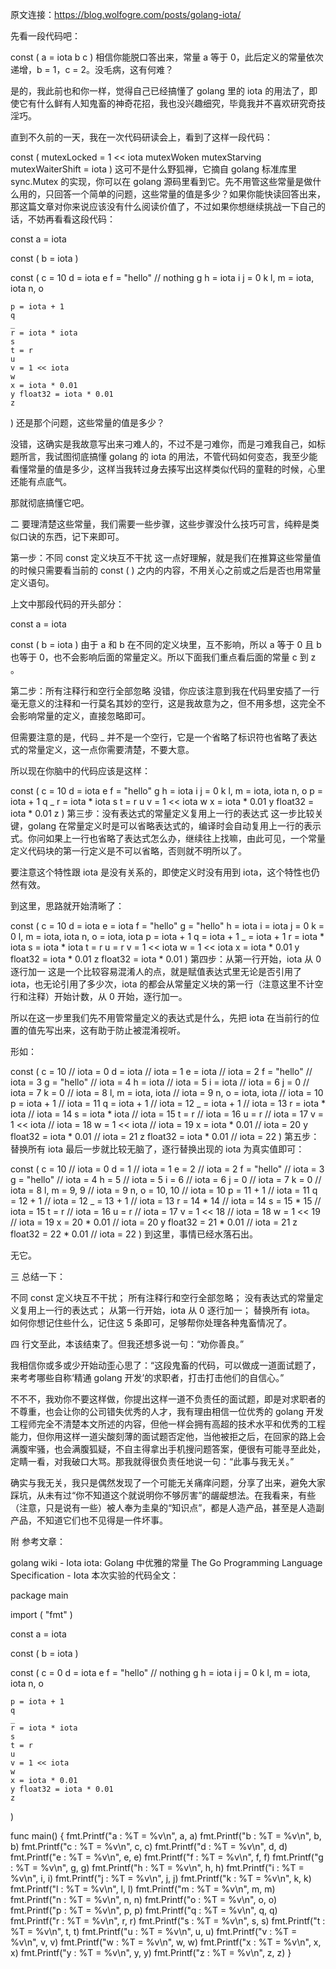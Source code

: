 原文连接：https://blog.wolfogre.com/posts/golang-iota/



先看一段代码吧：

const (
    a = iota
    b
    c
)
相信你能脱口答出来，常量 a 等于 0，此后定义的常量依次递增，b = 1，c = 2。没毛病，这有何难？

是的，我此前也和你一样，觉得自己已经搞懂了 golang 里的 iota 的用法了，即使它有什么鲜有人知鬼畜的神奇花招，我也没兴趣细究，毕竟我并不喜欢研究奇技淫巧。

直到不久前的一天，我在一次代码研读会上，看到了这样一段代码：

const (
	mutexLocked = 1 << iota
	mutexWoken
	mutexStarving
	mutexWaiterShift = iota
)
这可不是什么野狐禅，它摘自 golang 标准库里 sync.Mutex 的实现，你可以在 golang 源码里看到它。先不用管这些常量是做什么用的，只回答一个简单的问题，这些常量的值是多少？如果你能快读回答出来，那这篇文章对你来说应该没有什么阅读价值了，不过如果你想继续挑战一下自己的话，不妨再看看这段代码：

const a = iota

const (
	b = iota
)

const (
	c = 10
	d = iota
	e
	f = "hello"
	// nothing
	g
	h = iota
	i
	j = 0
	k
	l, m = iota, iota
	n, o

	p = iota + 1
	q
	_
	r = iota * iota
	s
	t = r
	u
	v = 1 << iota
	w
	x = iota * 0.01
	y float32 = iota * 0.01
	z
)
还是那个问题，这些常量的值是多少？

没错，这确实是我故意写出来刁难人的，不过不是刁难你，而是刁难我自己，如标题所言，我试图彻底搞懂 golang 的 iota 的用法，不管代码如何变态，我至少能看懂常量的值是多少，这样当我转过身去揍写出这样类似代码的童鞋的时候，心里还能有点底气。

那就彻底搞懂它吧。

二
要理清楚这些常量，我们需要一些步骤，这些步骤没什么技巧可言，纯粹是类似口诀的东西，记下来即可。

第一步：不同 const 定义块互不干扰
这一点好理解，就是我们在推算这些常量值的时候只需要看当前的 const ( ) 之内的内容，不用关心之前或之后是否也用常量定义语句。

上文中那段代码的开头部分：

const a = iota

const (
	b = iota
)
由于 a 和 b 在不同的定义块里，互不影响，所以 a 等于 0 且 b 也等于 0，也不会影响后面的常量定义。所以下面我们重点看后面的常量 c 到 z 。

第二步：所有注释行和空行全部忽略
没错，你应该注意到我在代码里安插了一行毫无意义的注释和一行莫名其妙的空行，这是我故意为之，但不用多想，这完全不会影响常量的定义，直接忽略即可。

但需要注意的是，代码 _ 并不是一个空行，它是一个省略了标识符也省略了表达式的常量定义，这一点你需要清楚，不要大意。

所以现在你脑中的代码应该是这样：

const (
	c = 10
	d = iota
	e
	f = "hello"
	g
	h = iota
	i
	j = 0
	k
	l, m = iota, iota
	n, o
	p = iota + 1
	q
	_
	r = iota * iota
	s
	t = r
	u
	v = 1 << iota
	w
	x = iota * 0.01
	y float32 = iota * 0.01
	z
)
第三步：没有表达式的常量定义复用上一行的表达式
这一步比较关键，golang 在常量定义时是可以省略表达式的，编译时会自动复用上一行的表示式。你问如果上一行也省略了表达式怎么办，继续往上找嘛，由此可见，一个常量定义代码块的第一行定义是不可以省略，否则就不明所以了。

要注意这个特性跟 iota 是没有关系的，即使定义时没有用到 iota，这个特性也仍然有效。

到这里，思路就开始清晰了：

const (
	c = 10
	d = iota
	e = iota
	f = "hello"
	g = "hello"
	h = iota
	i = iota
	j = 0
	k = 0
	l, m = iota, iota
	n, o = iota, iota
	p = iota + 1
	q = iota + 1
	_ = iota + 1
	r = iota * iota
	s = iota * iota
	t = r
	u = r
	v = 1 << iota
	w = 1 << iota
	x = iota * 0.01
	y float32 = iota * 0.01
	z float32 = iota * 0.01
)
第四步：从第一行开始，iota 从 0 逐行加一
这是一个比较容易混淆人的点，就是赋值表达式里无论是否引用了 iota，也无论引用了多少次，iota 的都会从常量定义块的第一行（注意这里不计空行和注释）开始计数，从 0 开始，逐行加一。

所以在这一步里我们先不用管常量定义的表达式是什么，先把 iota 在当前行的位置的值先写出来，这有助于防止被混淆视听。

形如：

const (
	c = 10 // iota = 0
	d = iota // iota = 1
	e = iota // iota = 2
	f = "hello" // iota = 3
	g = "hello" // iota = 4
	h = iota // iota = 5
	i = iota // iota = 6
	j = 0 // iota = 7
	k = 0 // iota = 8
	l, m = iota, iota // iota = 9
	n, o = iota, iota // iota = 10
	p = iota + 1 // iota = 11
	q = iota + 1 // iota = 12
	_ = iota + 1 // iota = 13
	r = iota * iota // iota = 14
	s = iota * iota // iota = 15
	t = r // iota = 16
	u = r // iota = 17
	v = 1 << iota // iota = 18
	w = 1 << iota // iota = 19
	x = iota * 0.01 // iota = 20
	y float32 = iota * 0.01 // iota = 21
	z float32 = iota * 0.01 // iota = 22
)
第五步：替换所有 iota
最后一步就比较无脑了，逐行替换出现的 iota 为真实值即可：

const (
	c = 10 // iota = 0
	d = 1 // iota = 1
	e = 2 // iota = 2
	f = "hello" // iota = 3
	g = "hello" // iota = 4
	h = 5 // iota = 5
	i = 6 // iota = 6
	j = 0 // iota = 7
	k = 0 // iota = 8
	l, m = 9, 9 // iota = 9
	n, o = 10, 10 // iota = 10
	p = 11 + 1 // iota = 11
	q = 12 + 1 // iota = 12
	_ = 13 + 1 // iota = 13
	r = 14 * 14 // iota = 14
	s = 15 * 15 // iota = 15
	t = r // iota = 16
	u = r // iota = 17
	v = 1 << 18 // iota = 18
	w = 1 << 19 // iota = 19
	x = 20 * 0.01 // iota = 20
	y float32 = 21 * 0.01 // iota = 21
	z float32 = 22 * 0.01 // iota = 22
)
到这里，事情已经水落石出。

无它。

三
总结一下：

不同 const 定义块互不干扰；
所有注释行和空行全部忽略；
没有表达式的常量定义复用上一行的表达式；
从第一行开始，iota 从 0 逐行加一；
替换所有 iota。
如何你想记住些什么，记住这 5 条即可，足够帮你处理各种鬼畜情况了。

四
行文至此，本该结束了。但我还想多说一句：“劝你善良。”

我相信你或多或少开始动歪心思了：“这段鬼畜的代码，可以做成一道面试题了，来考考哪些自称‘精通 golang 开发’的求职者，打击打击他们的自信心。”

不不不，我劝你不要这样做，你提出这样一道不负责任的面试题，即是对求职者的不尊重，也会让你的公司错失优秀的人才，我有理由相信一位优秀的 golang 开发工程师完全不清楚本文所述的内容，但他一样会拥有高超的技术水平和优秀的工程能力，但你用这样一道尖酸刻薄的面试题否定他，当他被拒之后，在回家的路上会满腹牢骚，也会满腹狐疑，不自主得拿出手机搜问题答案，便很有可能寻至此处，定睛一看，对我破口大骂。那我就得很负责任地说一句：“此事与我无关。”

确实与我无关，我只是偶然发现了一个可能无关痛痒问题，分享了出来，避免大家踩坑，从未有过“你不知道这个就说明你不够厉害”的龌龊想法。在我看来，有些（注意，只是说有一些）被人奉为圭臬的“知识点”，都是人造产品，甚至是人造副产品，不知道它们也不见得是一件坏事。

附
参考文章：

golang wiki - Iota
iota: Golang 中优雅的常量
The Go Programming Language Specification - Iota
本次实验的代码全文：

package main

import (
	"fmt"
)

const a = iota

const (
	b = iota
)

const (
	c = 0
	d = iota
	e
	f = "hello"
	// nothing
	g
	h = iota
	i
	j = 0
	k
	l, m = iota, iota
	n, o

	p = iota + 1
	q
	_
	r = iota * iota
	s
	t = r
	u
	v = 1 << iota
	w
	x = iota * 0.01
	y float32 = iota * 0.01
	z
)

func main() {
	fmt.Printf("a : %T = %v\n", a, a)
	fmt.Printf("b : %T = %v\n", b, b)
	fmt.Printf("c : %T = %v\n", c, c)
	fmt.Printf("d : %T = %v\n", d, d)
	fmt.Printf("e : %T = %v\n", e, e)
	fmt.Printf("f : %T = %v\n", f, f)
	fmt.Printf("g : %T = %v\n", g, g)
	fmt.Printf("h : %T = %v\n", h, h)
	fmt.Printf("i : %T = %v\n", i, i)
	fmt.Printf("j : %T = %v\n", j, j)
	fmt.Printf("k : %T = %v\n", k, k)
	fmt.Printf("l : %T = %v\n", l, l)
	fmt.Printf("m : %T = %v\n", m, m)
	fmt.Printf("n : %T = %v\n", n, n)
	fmt.Printf("o : %T = %v\n", o, o)
	fmt.Printf("p : %T = %v\n", p, p)
	fmt.Printf("q : %T = %v\n", q, q)
	fmt.Printf("r : %T = %v\n", r, r)
	fmt.Printf("s : %T = %v\n", s, s)
	fmt.Printf("t : %T = %v\n", t, t)
	fmt.Printf("u : %T = %v\n", u, u)
	fmt.Printf("v : %T = %v\n", v, v)
	fmt.Printf("w : %T = %v\n", w, w)
	fmt.Printf("x : %T = %v\n", x, x)
	fmt.Printf("y : %T = %v\n", y, y)
	fmt.Printf("z : %T = %v\n", z, z)
}
